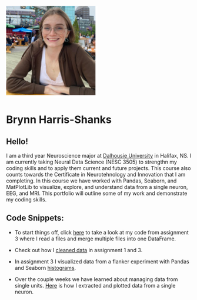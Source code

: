 ![png](brynn1.png)
# Brynn Harris-Shanks

## Hello!
I am a third year Neuroscience major at [Dalhousie University](dal.ca) in Halifax, NS. I am currently taking Neural Data Science (NESC 3505) to strengthn my coding skills and to apply them current and future projects. This course also counts towards the Certificate in Neurotehnology and Innovation that I am completing. In this course we have worked with Pandas, Seaborn, and MatPlotLib to visualize, explore, and understand data from a single neuron, EEG, and MRI. This portfolio will outline some of my work and demonstrate my coding skills.

## Code Snippets:
* To start things off, click [here](reading_files2.md) to take a look at my code from assignment 3 where I read a files and merge multiple files into one DataFrame.

* Check out how I [cleaned data](cleaning_data.md) in assignment 1 and 3.

* In assignment 3 I visualized data from a flanker experiment with Pandas and Seaborn [histograms](plotting_data.md).

* Over the couple weeks we have learned about managing data from single units. [Here](single_unit.md) is how I extracted and plotted data from a single neuron.
## 

